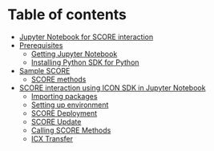 # Table of contents

* [Jupyter Notebook for SCORE interaction](README.md)
* [Prerequisites](docs/prerequisites.md)
  * [Getting Jupyter Notebook](docs/gettingJupyterNotebook.md)
  * [Installing Python SDK for Python](docs/installPythonSDK.md)
* [Sample SCORE](docs/sampleScore.md)
  * [SCORE methods](docs/scoreMethods.md)
* [SCORE interaction using ICON SDK in Jupyter Notebook
](scoreInteraction.md)
  * [Importing packages](docs/importPackages.md)
  * [Setting up environment](setEnv.md)
  * [SCORE Deployment](scoreDeploy.md)
  * [SCORE Update](scoreUpdate.md)
  * [Calling SCORE Methods](callScoreMethods.md)
  * [ICX Transfer](icxTransfer.md)


